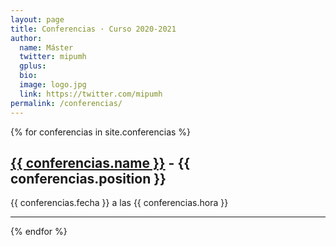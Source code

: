 ```yaml
---
layout: page
title: Conferencias · Curso 2020-2021
author:
  name: Máster
  twitter: mipumh
  gplus:  
  bio: 
  image: logo.jpg
  link: https://twitter.com/mipumh
permalink: /conferencias/
---
```


{% for conferencias in site.conferencias %}

<h2><a href="{{ conferencias.title | downcase }}.html">{{ conferencias.name }}</a> - {{ conferencias.position }}</h2>
<p class="lead">{{ conferencias.fecha }} a las {{ conferencias.hora }}</p>

<hr>

{% endfor %}
